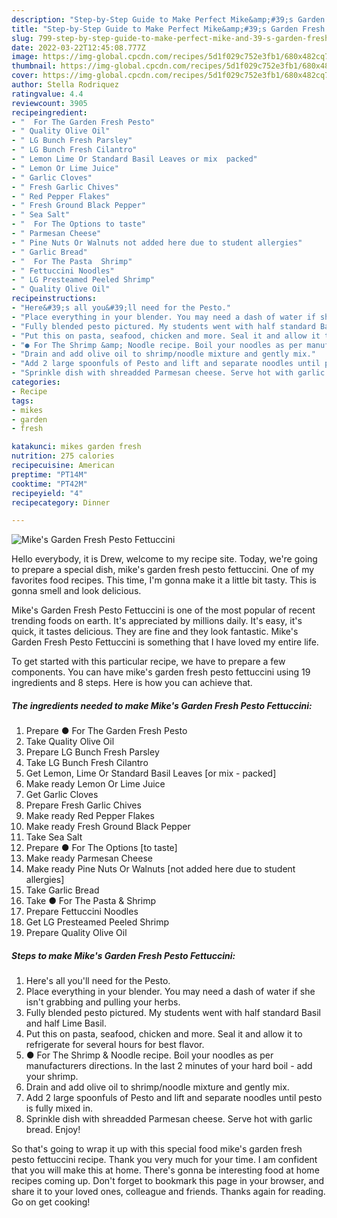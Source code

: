 ```yaml
---
description: "Step-by-Step Guide to Make Perfect Mike&amp;#39;s Garden Fresh Pesto Fettuccini"
title: "Step-by-Step Guide to Make Perfect Mike&amp;#39;s Garden Fresh Pesto Fettuccini"
slug: 799-step-by-step-guide-to-make-perfect-mike-and-39-s-garden-fresh-pesto-fettuccini
date: 2022-03-22T12:45:08.777Z
image: https://img-global.cpcdn.com/recipes/5d1f029c752e3fb1/680x482cq70/mikes-garden-fresh-pesto-fettuccini-recipe-main-photo.jpg
thumbnail: https://img-global.cpcdn.com/recipes/5d1f029c752e3fb1/680x482cq70/mikes-garden-fresh-pesto-fettuccini-recipe-main-photo.jpg
cover: https://img-global.cpcdn.com/recipes/5d1f029c752e3fb1/680x482cq70/mikes-garden-fresh-pesto-fettuccini-recipe-main-photo.jpg
author: Stella Rodriquez
ratingvalue: 4.4
reviewcount: 3905
recipeingredient:
- "  For The Garden Fresh Pesto"
- " Quality Olive Oil"
- " LG Bunch Fresh Parsley"
- " LG Bunch Fresh Cilantro"
- " Lemon Lime Or Standard Basil Leaves or mix  packed"
- " Lemon Or Lime Juice"
- " Garlic Cloves"
- " Fresh Garlic Chives"
- " Red Pepper Flakes"
- " Fresh Ground Black Pepper"
- " Sea Salt"
- "  For The Options to taste"
- " Parmesan Cheese"
- " Pine Nuts Or Walnuts not added here due to student allergies"
- " Garlic Bread"
- "  For The Pasta  Shrimp"
- " Fettuccini Noodles"
- " LG Presteamed Peeled Shrimp"
- " Quality Olive Oil"
recipeinstructions:
- "Here&#39;s all you&#39;ll need for the Pesto."
- "Place everything in your blender. You may need a dash of water if she isn&#39;t grabbing and pulling your herbs."
- "Fully blended pesto pictured. My students went with half standard Basil and half Lime Basil."
- "Put this on pasta, seafood, chicken and more. Seal it and allow it to refrigerate for several hours for best flavor."
- "● For The Shrimp &amp; Noodle recipe. Boil your noodles as per manufacturers directions. In the last 2 minutes of your hard boil - add your shrimp."
- "Drain and add olive oil to shrimp/noodle mixture and gently mix."
- "Add 2 large spoonfuls of Pesto and lift and separate noodles until pesto is fully mixed in."
- "Sprinkle dish with shreadded Parmesan cheese. Serve hot with garlic bread. Enjoy!"
categories:
- Recipe
tags:
- mikes
- garden
- fresh

katakunci: mikes garden fresh 
nutrition: 275 calories
recipecuisine: American
preptime: "PT14M"
cooktime: "PT42M"
recipeyield: "4"
recipecategory: Dinner

---
```



![Mike&#39;s Garden Fresh Pesto Fettuccini](https://img-global.cpcdn.com/recipes/5d1f029c752e3fb1/680x482cq70/mikes-garden-fresh-pesto-fettuccini-recipe-main-photo.jpg)

Hello everybody, it is Drew, welcome to my recipe site. Today, we're going to prepare a special dish, mike&#39;s garden fresh pesto fettuccini. One of my favorites food recipes. This time, I'm gonna make it a little bit tasty. This is gonna smell and look delicious.



Mike&#39;s Garden Fresh Pesto Fettuccini is one of the most popular of recent trending foods on earth. It's appreciated by millions daily. It's easy, it's quick, it tastes delicious. They are fine and they look fantastic. Mike&#39;s Garden Fresh Pesto Fettuccini is something that I have loved my entire life.


To get started with this particular recipe, we have to prepare a few components. You can have mike&#39;s garden fresh pesto fettuccini using 19 ingredients and 8 steps. Here is how you can achieve that.

<!--inarticleads1-->

##### The ingredients needed to make Mike&#39;s Garden Fresh Pesto Fettuccini:

1. Prepare  ● For The Garden Fresh Pesto
1. Take  Quality Olive Oil
1. Prepare  LG Bunch Fresh Parsley
1. Take  LG Bunch Fresh Cilantro
1. Get  Lemon, Lime Or Standard Basil Leaves [or mix - packed]
1. Make ready  Lemon Or Lime Juice
1. Get  Garlic Cloves
1. Prepare  Fresh Garlic Chives
1. Make ready  Red Pepper Flakes
1. Make ready  Fresh Ground Black Pepper
1. Take  Sea Salt
1. Prepare  ● For The Options [to taste]
1. Make ready  Parmesan Cheese
1. Make ready  Pine Nuts Or Walnuts [not added here due to student allergies]
1. Take  Garlic Bread
1. Take  ● For The Pasta &amp; Shrimp
1. Prepare  Fettuccini Noodles
1. Get  LG Presteamed Peeled Shrimp
1. Prepare  Quality Olive Oil




<!--inarticleads2-->

##### Steps to make Mike&#39;s Garden Fresh Pesto Fettuccini:

1. Here&#39;s all you&#39;ll need for the Pesto.
1. Place everything in your blender. You may need a dash of water if she isn&#39;t grabbing and pulling your herbs.
1. Fully blended pesto pictured. My students went with half standard Basil and half Lime Basil.
1. Put this on pasta, seafood, chicken and more. Seal it and allow it to refrigerate for several hours for best flavor.
1. ● For The Shrimp &amp; Noodle recipe. Boil your noodles as per manufacturers directions. In the last 2 minutes of your hard boil - add your shrimp.
1. Drain and add olive oil to shrimp/noodle mixture and gently mix.
1. Add 2 large spoonfuls of Pesto and lift and separate noodles until pesto is fully mixed in.
1. Sprinkle dish with shreadded Parmesan cheese. Serve hot with garlic bread. Enjoy!




So that's going to wrap it up with this special food mike&#39;s garden fresh pesto fettuccini recipe. Thank you very much for your time. I am confident that you will make this at home. There's gonna be interesting food at home recipes coming up. Don't forget to bookmark this page in your browser, and share it to your loved ones, colleague and friends. Thanks again for reading. Go on get cooking!
